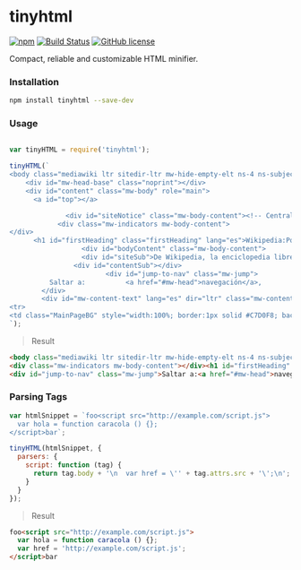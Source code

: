 
# tinyhtml

[![npm](https://img.shields.io/npm/v/tinyhtml.svg?maxAge=2592000)](https://www.npmjs.com/package/tinyhtml)
[![Build Status](https://travis-ci.org/kiltjs/live-dom.svg?branch=master)](https://travis-ci.org/kiltjs/live-dom)
[![GitHub license](https://img.shields.io/badge/license-MIT-blue.svg)](https://raw.githubusercontent.com/kiltjs/nitro/master/LICENSE)

Compact, reliable and customizable HTML minifier.

### Installation

``` sh
npm install tinyhtml --save-dev
```

### Usage

``` js

var tinyHTML = require('tinyhtml');

tinyHTML(`
<body class="mediawiki ltr sitedir-ltr mw-hide-empty-elt ns-4 ns-subject page-Wikipedia_Portada rootpage-Wikipedia_Portada skin-vector action-view">    <div id="mw-page-base" class="noprint"></div>
    <div id="mw-head-base" class="noprint"></div>
    <div id="content" class="mw-body" role="main">
      <a id="top"></a>

              <div id="siteNotice" class="mw-body-content"><!-- CentralNotice --></div>
            <div class="mw-indicators mw-body-content">
</div>
      <h1 id="firstHeading" class="firstHeading" lang="es">Wikipedia:Portada</h1>
                  <div id="bodyContent" class="mw-body-content">
                  <div id="siteSub">De Wikipedia, la enciclopedia libre</div>
                <div id="contentSub"></div>
                        <div id="jump-to-nav" class="mw-jump">
          Saltar a:          <a href="#mw-head">navegación</a>,           <a href="#p-search">búsqueda</a>
        </div>
        <div id="mw-content-text" lang="es" dir="ltr" class="mw-content-ltr"><table style="margin:4px 0 0 0; width:100%; background:none">
<tr>
<td class="MainPageBG" style="width:100%; border:1px solid #C7D0F8; background:#F2F5FD; vertical-align:top; color:#000; -moz-border-radius:4px; -webkit-border-radius: 4px; border-radius: 4px;">
`);
```

> Result

``` html
<body class="mediawiki ltr sitedir-ltr mw-hide-empty-elt ns-4 ns-subject page-Wikipedia_Portada rootpage-Wikipedia_Portada skin-vector action-view"><div id="mw-page-base" class="noprint"></div><div id="mw-head-base" class="noprint"></div><div id="content" class="mw-body" role="main"><a id="top"></a><div id="siteNotice" class="mw-body-content"></div>
<div class="mw-indicators mw-body-content"></div><h1 id="firstHeading" class="firstHeading" lang="es">Wikipedia:Portada</h1><div id="bodyContent" class="mw-body-content"><div id="siteSub">De Wikipedia, la enciclopedia libre</div><div id="contentSub"></div>
<div id="jump-to-nav" class="mw-jump">Saltar a:<a href="#mw-head">navegación</a>,<a href="#p-search">búsqueda</a></div><div id="mw-content-text" lang="es" dir="ltr" class="mw-content-ltr"><table style="margin:4px 0 0 0; width:100%; background:none"><tr><td class="MainPageBG" style="width:100%; border:1px solid #C7D0F8; background:#F2F5FD; vertical-align:top; color:#000; -moz-border-radius:4px; -webkit-border-radius: 4px; border-radius: 4px;">
```

### Parsing Tags

``` js
var htmlSnippet = `foo<script src="http://example.com/script.js">
  var hola = function caracola () {};
</script>bar`;

tinyHTML(htmlSnippet, {
  parsers: {
    script: function (tag) {
      return tag.body + '\n  var href = \'' + tag.attrs.src + '\';\n';
    }
  }
});
```

> Result

``` html
foo<script src="http://example.com/script.js">
  var hola = function caracola () {};
  var href = 'http://example.com/script.js';
</script>bar
```
